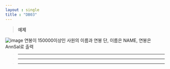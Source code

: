 ```yaml
---
layout : single
title : "DB03"
---
```

>**예제**

![image](https://user-images.githubusercontent.com/105334682/179166393-897b21a3-06cd-4bea-99bc-a19c5a5f58bb.png)
연봉이 150000이상인 사원의 이름과 연봉
단, 이름은 NAME, 연봉은 AnnSal로 출력
>****


>****


>****
